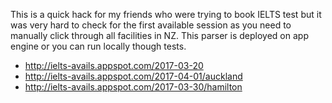 This is a quick hack for my friends who were trying to book IELTS test but it was very hard to check for the first available session as you need to manually click through all facilities in NZ. This parser is deployed on app engine or you can run locally though tests.

- http://ielts-avails.appspot.com/2017-03-20
- http://ielts-avails.appspot.com/2017-04-01/auckland
- http://ielts-avails.appspot.com/2017-03-30/hamilton
